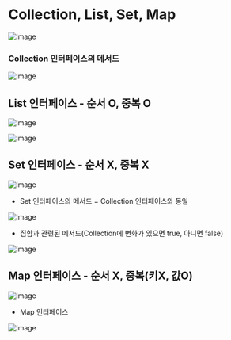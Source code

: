 # Collection, List, Set, Map



![image](https://user-images.githubusercontent.com/74949294/223122948-87c7b99a-f008-4149-9d33-1f8fc1c1ee93.png)

### Collection 인터페이스의 메서드

![image](https://user-images.githubusercontent.com/74949294/223122971-ce8c9b5f-b6ac-4060-8f60-ca9be706372d.png)

## List 인터페이스 - 순서 O, 중복 O

![image](https://user-images.githubusercontent.com/74949294/223123026-83ecc88d-5a2a-410a-8a39-dd9b5d4d8b85.png)

![image](https://user-images.githubusercontent.com/74949294/223123063-40c75460-a7ba-4b40-8baf-81b45d58eeb8.png)

## Set 인터페이스 - 순서 X, 중복 X

![image](https://user-images.githubusercontent.com/74949294/223123113-32babdf9-2470-452b-8a07-ea21ccc05eb4.png)

- Set 인터페이스의 메서드 = Collection 인터페이스와 동일

![image](https://user-images.githubusercontent.com/74949294/223123135-837f389d-bba2-4a29-b15a-89c3acfdfb2d.png)

- 집합과 관련된 메서드(Collection에 변화가 있으면 true, 아니면 false)

![image](https://user-images.githubusercontent.com/74949294/223123189-271b60a7-62fc-4be1-be2a-0d10d61f3366.png)

## Map 인터페이스 - 순서 X, 중복(키X, 값O)

![image](https://user-images.githubusercontent.com/74949294/223123220-c117fa9c-466d-46e5-9cb7-5960319ad42a.png)

- Map 인터페이스

![image](https://user-images.githubusercontent.com/74949294/223123255-48f7e62a-3e9d-47b7-bc9f-2bef0d4193aa.png)
